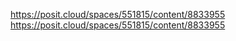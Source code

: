 https://posit.cloud/spaces/551815/content/8833955
https://posit.cloud/spaces/551815/content/8833955
